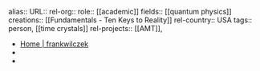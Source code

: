 alias::
URL::
rel-org::
role:: [[academic]]
fields:: [[quantum physics]]
creations:: [[Fundamentals - Ten Keys to Reality]]
rel-country:: USA
tags:: person, [[time crystals]]
rel-projects:: [[AMT]],


- [Home | frankwilczek](https://www.frankawilczek.com/)
-
-
